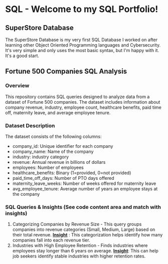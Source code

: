 # SQL - Welcome to my SQL Portfolio!

## SuperStore Database 
  The SuperStore Database is my very first SQL Database I worked on after learning other Object Oriented Programming languages and Cybersecurity. It's very simple and only uses the most   basic syntax, but I'm happy with it. It's a good start. 
## Fortune 500 Companies SQL Analysis
### Overview
This repository contains SQL queries designed to analyze data from a dataset of Fortune 500 companies. The dataset includes information about company revenue, industry, employee count, healthcare benefits, paid time off, maternity leave, and average employee tenure. 
### Dataset Description
The dataset consists of the following columns:
* company_id: Unique identifier for each company
* company_name: Name of the company
* industry: industry category
* revenue: Annual revenue in billions of dollars
* employees: Number of employees
* healthcare_benefits: Binary (1=provided, 0=not provided)
* paid_time_off_days: Number of PTO days offered
* maternity_leave_weeks: Number of weeks offered for maternity leave
* avg_employee_tenure: Average number of years an employee stays at the company
### SQL Queries & Insights (See code content area and match with insights)
1. Categorizing Companies by Revenue Size - This query groups companies into revenue categories (Small, Medium, Large) based on their total revenue.
   <ins>**Insight**</ins> : This categorization helps identify how many companies fall into each revenue tier.
2. Industries with High Employee Retention - Finds industries where employees stay longer than 6 years on average. <ins>**Insight**</ins>: This can help job seekers identify stable industries with higher retention rates.
